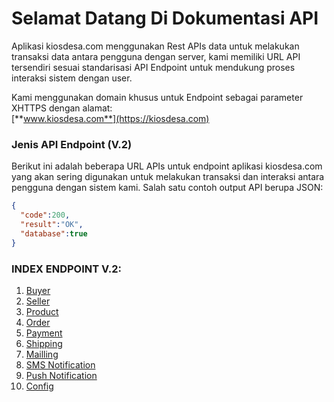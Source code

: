 # Selamat Datang Di Dokumentasi API
Aplikasi kiosdesa.com menggunakan Rest APIs data untuk melakukan transaksi data antara pengguna dengan server, kami memiliki URL API tersendiri sesuai standarisasi API Endpoint untuk mendukung proses interaksi sistem dengan user.

Kami menggunakan domain khusus untuk Endpoint sebagai parameter XHTTPS dengan alamat:
<br/>[**www.kiosdesa.com**](https://kiosdesa.com)
### Jenis API Endpoint (V.2)
Berikut ini adalah beberapa URL APIs untuk endpoint aplikasi kiosdesa.com yang akan sering digunakan untuk melakukan transaksi dan interaksi antara pengguna dengan sistem kami.
Salah satu contoh output API berupa JSON:
```json
{
  "code":200, 
  "result":"OK", 
  "database":true
}
```

### INDEX ENDPOINT V.2:
1. [Buyer](https://github.com/kiosdesa/info/wiki/API-Endpoint#buyer)
2. [Seller](https://github.com/kiosdesa/info/wiki/API-Endpoint#seller)
3. [Product](https://github.com/kiosdesa/info/wiki/API-Endpoint#product)
4. [Order](https://github.com/kiosdesa/info/wiki/API-Endpoint#order)
5. [Payment](https://github.com/kiosdesa/info/wiki/API-Endpoint#payment)
6. [Shipping](https://github.com/kiosdesa/info/wiki/API-Endpoint#shipping)
7. [Mailling](https://github.com/kiosdesa/info/wiki/API-Endpoint#mailling)
8. [SMS Notification](https://github.com/kiosdesa/info/wiki/API-Endpoint#sms-notification)
9. [Push Notification](https://github.com/kiosdesa/info/wiki/API-Endpoint#push-notification)
10. [Config](https://github.com/kiosdesa/info/wiki/API-Endpoint#config)
